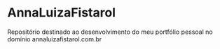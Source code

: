 # AnnaLuizaFistarol
Repositório destinado ao desenvolvimento do meu portfólio pessoal no domínio annaluizafistarol.com.br
